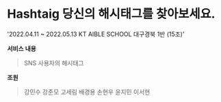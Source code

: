 # Hashtaig 당신의 해시태그를 찾아보세요.
'2022.04.11 ~ 2022.05.13 KT AIBLE SCHOOL 대구경북 1반 (15조)'

**서비스 내용**
> SNS 사용자의 해시태그 


**조원**

>강민수 강준모 고세림 배경용 손현우 윤지민 이서현

